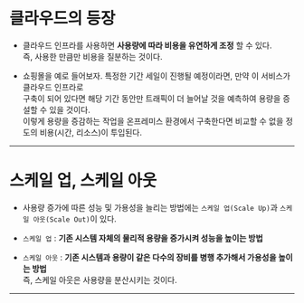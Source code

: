 # 클라우드의 등장

- 클라우드 인프라를 사용하면 **사용량에 따라 비용을 유연하게 조정** 할 수 있다.  
  즉, 사용한 만큼만 비용을 질분하는 것이다.

- 쇼핑몰을 예로 들어보자. 특정한 기간 세일이 진행될 예정이라면, 만약 이 서비스가 클라우드 인프라로  
  구축이 되어 있다면 해당 기간 동안만 트래픽이 더 늘어날 것을 예측하여 용량을 증설할 수 있을 것이다.  
  이렇게 용량을 증감하는 작업을 온프레미스 환경에서 구축한다면 비교할 수 없을 정도의 비용(시간, 리소스)이 투입된다.

<hr/>

# 스케일 업, 스케일 아웃

- 사용량 증가에 따른 성능 및 가용성을 늘리는 방법에는 `스케일 업(Scale Up)`과 `스케일 아웃(Scale Out)`이 있다.

- `스케일 업` : **기존 시스템 자체의 물리적 용량을 증가시켜 성능을 높이는 방법**
- `스케일 아웃` : **기존 시스템과 용량이 같은 다수의 장비를 병행 추가해서 가용성을 높이는 방법**  
  즉, 스케일 아웃은 사용량을 분산시키는 것이다.

<hr/>
